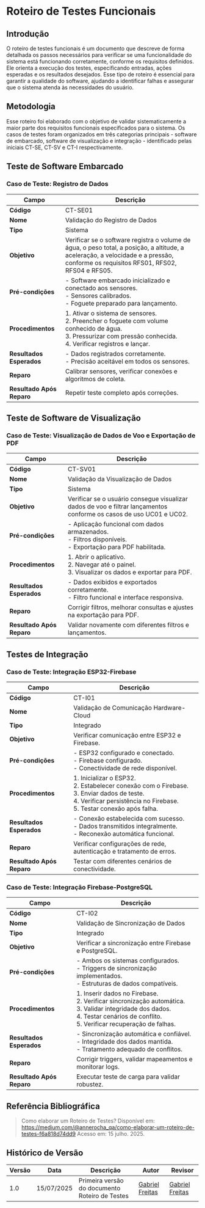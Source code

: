 # Roteiro de Testes Funcionais

## Introdução

O roteiro de testes funcionais é um documento que descreve de forma detalhada os passos necessários para verificar se uma funcionalidade do sistema está funcionando corretamente, conforme os requisitos definidos. Ele orienta a execução dos testes, especificando entradas, ações esperadas e os resultados desejados. Esse tipo de roteiro é essencial para garantir a qualidade do software, ajudando a identificar falhas e assegurar que o sistema atenda às necessidades do usuário.

## Metodologia 

Esse roteiro foi elaborado com o objetivo de validar sistematicamente a maior
parte dos requisitos funcionais especificados para o sistema. Os casos de testes foram
organizados em três categorias principais - software de embarcado, software de visualização
e integração - identificado pelas iniciais CT-SE, CT-SV e CT-I respectivamente.

## Teste de Software Embarcado

### Caso de Teste: Registro de Dados

| Campo                | Descrição                                                                                                                                       |
|----------------------|--------------------------------------------------------------------------------------------------------------------------------------------------|
| **Código**           | CT-SE01                                                                                                                                         |
| **Nome**             | Validação do Registro de Dados                                                                                                                 |
| **Tipo**             | Sistema                                                                                                                                         |
| **Objetivo**         | Verificar se o software registra o volume de água, o peso total, a posição, a altitude, a aceleração, a velocidade e a pressão, conforme os requisitos RFS01, RFS02, RFS04 e RFS05. |
| **Pré-condições**    | - Software embarcado inicializado e conectado aos sensores. <br> - Sensores calibrados. <br> - Foguete preparado para lançamento.               |
| **Procedimentos**    | 1. Ativar o sistema de sensores. <br> 2. Preencher o foguete com volume conhecido de água. <br> 3. Pressurizar com pressão conhecida. <br> 4. Verificar registros e lançar. |
| **Resultados Esperados** | - Dados registrados corretamente. <br> - Precisão aceitável em todos os sensores.                                                             |
| **Reparo**           | Calibrar sensores, verificar conexões e algoritmos de coleta.                                                                                  |
| **Resultado Após Reparo** | Repetir teste completo após correções.                                                                                                        |

## Teste de Software de Visualização
### Caso de Teste: Visualização de Dados de Voo e Exportação de PDF

| Campo                  | Descrição                                                                                                                                           |
|------------------------|------------------------------------------------------------------------------------------------------------------------------------------------------|
| **Código**             | CT-SV01                                                                                                                                             |
| **Nome**               | Validação da Visualização de Dados                                                                                                                  |
| **Tipo**               | Sistema                                                                                                                                             |
| **Objetivo**           | Verificar se o usuário consegue visualizar dados de voo e filtrar lançamentos conforme os casos de uso UC01 e UC02.                                |
| **Pré-condições**      | - Aplicação funcional com dados armazenados. <br> - Filtros disponíveis. <br> - Exportação para PDF habilitada.                                     |
| **Procedimentos**      | 1. Abrir o aplicativo. <br> 2. Navegar até o painel. <br> 3. Visualizar os dados e exportar para PDF.                                                |
| **Resultados Esperados** | - Dados exibidos e exportados corretamente. <br> - Filtro funcional e interface responsiva.                                                         |
| **Reparo**             | Corrigir filtros, melhorar consultas e ajustes na exportação para PDF.                                                                              |
| **Resultado Após Reparo** | Validar novamente com diferentes filtros e lançamentos.                                                                                              |

## Testes de Integração
### Caso de Teste: Integração ESP32-Firebase

| Campo                  | Descrição                                                                                                                                       |
|------------------------|--------------------------------------------------------------------------------------------------------------------------------------------------|
| **Código**             | CT-I01                                                                                                                                           |
| **Nome**               | Validação de Comunicação Hardware-Cloud                                                                                                         |
| **Tipo**               | Integrado                                                                                                                                        |
| **Objetivo**           | Verificar comunicação entre ESP32 e Firebase.                                                                                                    |
| **Pré-condições**      | - ESP32 configurado e conectado. <br> - Firebase configurado. <br> - Conectividade de rede disponível.                                           |
| **Procedimentos**      | 1. Inicializar o ESP32. <br> 2. Estabelecer conexão com o Firebase. <br> 3. Enviar dados de teste. <br> 4. Verificar persistência no Firebase. <br> 5. Testar conexão após falha. |
| **Resultados Esperados** | - Conexão estabelecida com sucesso. <br> - Dados transmitidos integralmente. <br> - Reconexão automática funcional.                             |
| **Reparo**             | Verificar configurações de rede, autenticação e tratamento de erros.                                                                            |
| **Resultado Após Reparo** | Testar com diferentes cenários de conectividade.                                                                                                 |
### Caso de Teste: Integração Firebase-PostgreSQL

| Campo                  | Descrição                                                                                                                                             |
|------------------------|--------------------------------------------------------------------------------------------------------------------------------------------------------|
| **Código**             | CT-I02                                                                                                                                                 |
| **Nome**               | Validação de Sincronização de Dados                                                                                                                   |
| **Tipo**               | Integrado                                                                                                                                              |
| **Objetivo**           | Verificar a sincronização entre Firebase e PostgreSQL.                                                                                                |
| **Pré-condições**      | - Ambos os sistemas configurados. <br> - Triggers de sincronização implementados. <br> - Estruturas de dados compatíveis.                            |
| **Procedimentos**      | 1. Inserir dados no Firebase. <br> 2. Verificar sincronização automática. <br> 3. Validar integridade dos dados. <br> 4. Testar cenários de conflito. <br> 5. Verificar recuperação de falhas. |
| **Resultados Esperados** | - Sincronização automática e confiável. <br> - Integridade dos dados mantida. <br> - Tratamento adequado de conflitos.                                 |
| **Reparo**             | Corrigir triggers, validar mapeamentos e monitorar logs.                                                                                              |
| **Resultado Após Reparo** | Executar teste de carga para validar robustez.                                                                                                        |



## Referência Bibliográfica
> Como elaborar um Roteiro de Testes? Disponível em: https://medium.com/@annerocha_qa/como-elaborar-um-roteiro-de-testes-f6a818d74dd9 Acesso em: 15 julho. 2025.


## Histórico de Versão
| Versão | Data       | Descrição                                      | Autor               | Revisor               |
|--------|------------|------------------------------------------------|---------------------|-----------------------|
| 1.0    | 15/07/2025 | Primeira versão do documento Roteiro de Testes| [Gabriel Freitas](https://github.com/gabrielfreitass1) | [Gabriel Freitas](https://github.com/gabrielfreitass1) |
